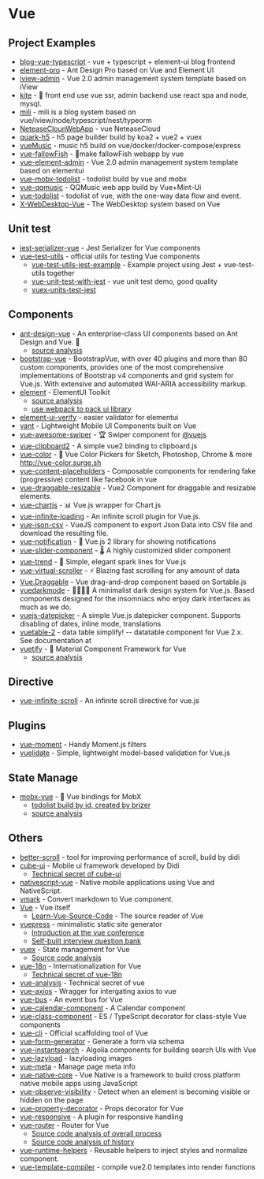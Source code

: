 # Vue

## Project Examples

- [blog-vue-typescript](https://github.com/biaochenxuying/blog-vue-typescript) - vue + typescript + element-ui blog frontend
- [element-pro](https://github.com/qidaizhe11/element-pro) - Ant Design Pro based on Vue and Element UI
- [iview-admin](https://github.com/iview/iview-admin) - Vue 2.0 admin management system template based on iView
- [kite](https://github.com/maoxiaoquan/kite) - <g-emoji class="g-emoji" alias="palm_tree" fallback-src="https://github.githubassets.com/images/icons/emoji/unicode/1f334.png">🌴</g-emoji> front end use vue ssr, admin backend use react spa and node, mysql.
- [mili](https://github.com/shen100/mili) - mili is a blog system based on vue/iview/node/typescript/nest/typeorm
- [NeteaseClounWebApp](https://github.com/javaSwing/NeteaseCloudWebApp) - vue NeteaseCloud
- [quark-h5](https://github.com/huangwei9527/quark-h5) - h5 page builder build by koa2 + vue2 + vuex
- [vueMusic](https://github.com/xieyezi/vueMusic) - music h5 build on vue/docker/docker-compose/express
- [vue-fallowFish](https://github.com/LLZUPUP/vue-fallowFish) - <g-emoji class="g-emoji" alias="tropical_fish" fallback-src="https://github.githubassets.com/images/icons/emoji/unicode/1f420.png">🐠</g-emoji>make fallowFish webapp by vue
- [vue-element-admin](https://github.com/PanJiaChen/vue-element-admin) - Vue 2.0 admin management system template based on elementui
- [vue-mobx-todolist](https://github.com/FunnyLiu/vue-mobx-todolist) - todolist build by vue and mobx
- [vue-qqmusic](https://github.com/Panda-Hope/vue-qqmusic) - QQMusic web app build by Vue+Mint-Ui
- [vue-todolist](https://github.com/FunnyLiu/vue-todolist) - todolist of vue, with the one-way data flow and event.
- [X-WebDesktop-Vue](https://github.com/OXOYO/X-WebDesktop-Vue) - The WebDesktop system based on Vue

## Unit test

- [jest-serializer-vue](https://github.com/eddyerburgh/jest-serializer-vue) - Jest Serializer for Vue components
- [vue-test-utils](https://github.com/vuejs/vue-test-utils) - official utils for testing Vue components
    - [vue-test-utils-jest-example](https://github.com/vuejs/vue-test-utils-jest-example) - Example project using Jest + vue-test-utils together
    - [vue-unit-test-with-jest](https://github.com/FunnyLiu/vue-unit-test-with-jest) - vue unit test demo, good quality
    - [vuex-units-test-jest](https://github.com/brizer/vuex-utils-test-jest)


## Components

- [ant-design-vue](https://github.com/vueComponent/ant-design-vue) - An enterprise-class UI components based on Ant Design and Vue. <g-emoji class="g-emoji" alias="ant" fallback-src="https://github.githubassets.com/images/icons/emoji/unicode/1f41c.png">🐜</g-emoji>
    - [source analysis](https://github.com/FunnyLiu/ant-design-vue/tree/readsource)
- [bootstrap-vue](https://github.com/bootstrap-vue/bootstrap-vue) - BootstrapVue, with over 40 plugins and more than 80 custom components, provides one of the most comprehensive implementations of Bootstrap v4 components and grid system for Vue.js. With extensive and automated WAI-ARIA accessibility markup.
- [element](https://github.com/ElemeFE/element) - ElementUI Toolkit
    - [source analysis](https://github.com/FunnyLiu/element/tree/readsource)
    - [use webpack to pack ui library]()
- [element-ui-verify](https://github.com/aweiu/element-ui-verify) - easier validator for elementui
- [vant](https://github.com/youzan/vant) - Lightweight Mobile UI Components built on Vue
- [vue-awesome-swiper](https://github.com/surmon-china/vue-awesome-swiper) - <g-emoji class="g-emoji" alias="trophy" fallback-src="https://github.githubassets.com/images/icons/emoji/unicode/1f3c6.png">🏆</g-emoji> Swiper component for <a class="user-mention" data-hovercard-type="organization" data-hovercard-url="/orgs/vuejs/hovercard" href="https://github.com/vuejs">@vuejs</a>
- [vue-clipboard2](https://github.com/Inndy/vue-clipboard2) - A simple vue2 binding to clipboard.js
- [vue-color](https://github.com/xiaokaike/vue-color) - <g-emoji class="g-emoji" alias="art" fallback-src="https://github.githubassets.com/images/icons/emoji/unicode/1f3a8.png">🎨</g-emoji> Vue Color Pickers for Sketch, Photoshop, Chrome &amp; more <a href="http://vue-color.surge.sh" rel="nofollow">http://vue-color.surge.sh</a>
- [vue-content-placeholders](https://github.com/michalsnik/vue-content-placeholders) - Composable components for rendering fake (progressive) content like facebook in vue
- [vue-draggable-resizable](https://github.com/mauricius/vue-draggable-resizable) - Vue2 Component for draggable and resizable elements.
- [vue-chartjs](https://github.com/apertureless/vue-chartjs) - <g-emoji class="g-emoji" alias="bar_chart" fallback-src="https://github.githubassets.com/images/icons/emoji/unicode/1f4ca.png">📊</g-emoji> Vue.js wrapper for Chart.js
- [vue-infinite-loading](https://github.com/PeachScript/vue-infinite-loading) - An infinite scroll plugin for Vue.js.
- [vue-json-csv](https://github.com/Belphemur/vue-json-csv) - VueJS component to export Json Data into CSV file and download the resulting file.
- [vue-notification](https://github.com/euvl/vue-notification) - <g-emoji class="g-emoji" alias="icecream" fallback-src="https://github.githubassets.com/images/icons/emoji/unicode/1f366.png">🍦</g-emoji> Vue.js 2 library for showing notifications
- [vue-slider-component](https://github.com/NightCatSama/vue-slider-component) - <g-emoji class="g-emoji" alias="thermometer" fallback-src="https://github.githubassets.com/images/icons/emoji/unicode/1f321.png">🌡</g-emoji> A highly customized slider component
- [vue-trend](https://github.com/QingWei-Li/vue-trend) - <g-emoji class="g-emoji" alias="rainbow" fallback-src="https://github.githubassets.com/images/icons/emoji/unicode/1f308.png">🌈</g-emoji> Simple, elegant spark lines for Vue.js
- [vue-virtual-scroller](https://github.com/Akryum/vue-virtual-scroller) - <g-emoji class="g-emoji" alias="zap" fallback-src="https://github.githubassets.com/images/icons/emoji/unicode/26a1.png">⚡️</g-emoji> Blazing fast scrolling for any amount of data
- [Vue.Draggable](https://github.com/SortableJS/Vue.Draggable) - Vue drag-and-drop component based on Sortable.js
- [vuedarkmode](https://github.com/LeCoupa/vuedarkmode) - <g-emoji class="g-emoji" alias="woman_artist" fallback-src="https://github.githubassets.com/images/icons/emoji/unicode/1f469-1f3a8.png">👩‍🎨</g-emoji><g-emoji class="g-emoji" alias="man_artist" fallback-src="https://github.githubassets.com/images/icons/emoji/unicode/1f468-1f3a8.png">👨‍🎨</g-emoji> A minimalist dark design system for Vue.js. Based components designed for the insomniacs who enjoy dark interfaces as much as we do.
- [vuejs-datepicker](https://github.com/charliekassel/vuejs-datepicker) - A simple Vue.js datepicker component. Supports disabling of dates, inline mode, translations
- [vuetable-2](https://github.com/ratiw/vuetable-2) - data table simplify! -- datatable component for Vue 2.x. See documentation at
- [vuetify](https://github.com/vuetifyjs/vuetify) - <g-emoji class="g-emoji" alias="dragon" fallback-src="https://github.githubassets.com/images/icons/emoji/unicode/1f409.png">🐉</g-emoji> Material Component Framework for Vue
    - [source analysis](https://github.com/FunnyLiu/vuetify/tree/readsource)

## Directive

- [vue-infinite-scroll](https://github.com/ElemeFE/vue-infinite-scroll) - An infinite scroll directive for vue.js

## Plugins

- [vue-moment](https://www.npmjs.com/package/vue-moment) - Handy Moment.js filters
- [vuelidate](https://github.com/vuelidate/vuelidate) - Simple, lightweight model-based validation for Vue.js

## State Manage

- [mobx-vue](https://github.com/mobxjs/mobx-vue) - <g-emoji class="g-emoji" alias="dragon" fallback-src="https://github.githubassets.com/images/icons/emoji/unicode/1f409.png">🐉</g-emoji> Vue bindings for MobX
    - [todolist build by id, created by brizer](https://github.com/FunnyLiu/vue-todolist)
    - [source analysis](https://github.com/FunnyLiu/mobx-vue/tree/readsource)

## Others

- [better-scroll](https://github.com/ustbhuangyi/better-scroll) - tool for improving performance of scroll, build by didi
- [cube-ui](https://github.com/didi/cube-ui) - Mobile ui framework developed by Didi
    - [Technical secret of cube-ui](https://github.com/DDFE/DDFE-blog/issues/31)
- [nativescript-vue](https://github.com/nativescript-vue/nativescript-vue) - Native mobile applications using Vue and NativeScript.
- [vmark](https://github.com/egoist/vmark) - Convert markdown to Vue component.
- [Vue](https://github.com/vuejs/vue) - Vue itself
    - [Learn-Vue-Source-Code](https://github.com/NLRX-WJC/Learn-Vue-Source-Code) - The source reader of Vue
- [vuepress](https://github.com/vuejs/vuepress) - minimalistic static site generator
    - [Introduction at the vue conference](https://zhuanlan.zhihu.com/p/68669412)
    - [Self-built interview question bank](https://github.com/omnipotent-front-end/Interview)
- [vuex](https://github.com/vuejs/vuex) - State management for Vue
    - [Source code analysis](https://github.com/DDFE/DDFE-blog/issues/8)
- [vue-18n](https://github.com/kazupon/vue-i18n) - Internationalization for Vue
    - [Technical secret of vue-18n](https://github.com/DDFE/DDFE-blog/issues/14)
- [vue-analysis](https://github.com/ustbhuangyi/vue-analysis) - Technical secret of vue
- [vue-axios](https://www.npmjs.com/package/vue-axios) - Wragger for intergating axios to vue
- [vue-bus](https://www.npmjs.com/package/vue-bus) - An event bus for Vue
- [vue-calendar-component](https://www.npmjs.com/package/vue-calendar-component) - A Calendar component
- [vue-class-component](https://github.com/vuejs/vue-class-component) - ES / TypeScript decorator for class-style Vue components
- [vue-cli](https://github.com/vuejs/vue-cli) - Official scaffolding tool of Vue
- [vue-form-generator](https://github.com/vue-generators/vue-form-generator) - Generate a form via schema
- [vue-instantsearch](https://github.com/algolia/vue-instantsearch) - Algolia components for building search UIs with Vue
- [vue-lazyload](https://www.npmjs.com/package/vue-lazyload) - lazyloading images
- [vue-meta](https://github.com/nuxt/vue-meta) - Manage page meta info
- [vue-native-core](https://github.com/GeekyAnts/vue-native-core) - Vue Native is a framework to build cross platform native mobile apps using JavaScript
- [vue-observe-visibility](https://github.com/Akryum/vue-observe-visibility) - Detect when an element is becoming visible or hidden on the page
- [vue-property-decorator](https://github.com/kaorun343/vue-property-decorator) - Props decorator for Vue
- [vue-responsive](https://github.com/reinerBa/Vue-Responsive) - A plugin for responsive handling
- [vue-router](https://github.com/vuejs/vue-router) - Router for Vue
    - [Source code analysis of overall process](https://github.com/DDFE/DDFE-blog/issues/9)
    - [Source code analysis of history](https://github.com/DDFE/DDFE-blog/issues/11)
- [vue-runtime-helpers](https://github.com/znck/vue-runtime-helpers) - Reusable helpers to inject styles and normalize component.
- [vue-template-compiler](https://www.npmjs.com/package/vue-template-compiler) - compile vue2.0 templates into render functions
